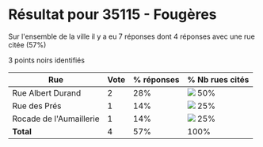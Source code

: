 # Résultat pour 35115 - Fougères

Sur l'ensemble de la ville il y a eu 7 réponses dont 4 réponses avec une rue citée (57%)

3 points noirs identifiés

| Rue | Vote | % réponses | % Nb rues cités|
|-----|------|------------|----------------|
| Rue Albert Durand | 2 | 28% | <img src="../../img/bar_50.gif" />&nbsp;50%|
| Rue des Prés | 1 | 14% | <img src="../../img/bar_25.gif" />&nbsp;25%|
| Rocade de l'Aumaillerie | 1 | 14% | <img src="../../img/bar_25.gif" />&nbsp;25%|
| **Total** | 4 | 57% | 100%|
